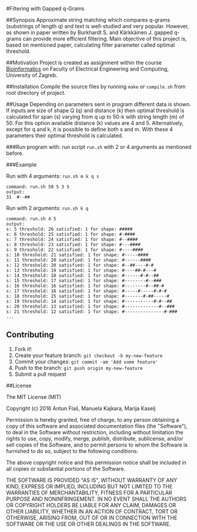 #Filtering with Gapped q-Grams

##Synopsis
Approximate string matching which compares q-grams (substrings of length q) and text is well-studied and very popular. However, as shown in paper written by Burkhardt S. and Kärkkäinen J. gapped q-grams can provide more efficient filtering. Main objective of this project is, based on mentioned paper, calculating filter parameter called optimal threshold. 

##Motivation
Project is created as assignment within the course [Bioinformatics](https://www.fer.unizg.hr/en/course/bio) on Faculty of Electrical Engineering and Computing, University of Zagreb.

##Installation
Compile the source files by running `make` or `compile.sh` from root directory of project.

##Usage
Depending on parameters sent in program different data is shown. If inputs are size of shape Q (q) and distance (k) then optimal threshold is calculated for span (s) varying from q up to 50-k with string length (m) of 50. For this option available distance (k) values are 4 and 5. Alternatively, except for q and k, it is possible to define both s and m. With these 4 parameters their optimal threshold is calculated.

###Run program with:
run script `run.sh` with 2 or 4 arguments as mentioned before.

###Example

Run with 4 arguments: `run.sh m k q s`
```
command: run.sh 50 5 3 5
output: 
31	#--##
```

Run with 2 arguments: `run.sh k q`
```
command: run.sh 4 5
output: 
s: 5 threshold: 26 satisfied: 1 for shape: #####
s: 6 threshold: 25 satisfied: 1 for shape: #-####
s: 7 threshold: 24 satisfied: 1 for shape: #--####
s: 8 threshold: 23 satisfied: 1 for shape: #---####
s: 9 threshold: 22 satisfied: 1 for shape: #----####
s: 10 threshold: 21 satisfied: 1 for shape: #-----####
s: 11 threshold: 20 satisfied: 1 for shape: #------####
s: 12 threshold: 20 satisfied: 1 for shape: #--##----#-#
s: 13 threshold: 19 satisfied: 1 for shape: #----##-#---#
s: 14 threshold: 18 satisfied: 1 for shape: #------#-#--##
s: 15 threshold: 17 satisfied: 1 for shape: #--------#--###
s: 16 threshold: 16 satisfied: 1 for shape: #--------#--##-#
s: 17 threshold: 16 satisfied: 1 for shape: #-----#-----#-#-#
s: 18 threshold: 15 satisfied: 1 for shape: #-------#-##-----#
s: 19 threshold: 14 satisfied: 1 for shape: #-----------#-#--##
s: 20 threshold: 13 satisfied: 1 for shape: #-------------#--###
s: 21 threshold: 12 satisfied: 1 for shape: #---------------#-###
... 
```



## Contributing
1. Fork it!
2. Create your feature branch: `git checkout -b my-new-feature`
3. Commit your changes: `git commit -am 'Add some feature'`
4. Push to the branch: `git push origin my-new-feature`
5. Submit a pull request 

##License

The MIT License (MIT)

Copyright (c) 2016 Antun Flaš, Manuela Kajkara, Marija Kaselj

Permission is hereby granted, free of charge, to any person obtaining a copy
of this software and associated documentation files (the "Software"), to deal
in the Software without restriction, including without limitation the rights
to use, copy, modify, merge, publish, distribute, sublicense, and/or sell
copies of the Software, and to permit persons to whom the Software is
furnished to do so, subject to the following conditions:

The above copyright notice and this permission notice shall be included in all
copies or substantial portions of the Software.

THE SOFTWARE IS PROVIDED "AS IS", WITHOUT WARRANTY OF ANY KIND, EXPRESS OR
IMPLIED, INCLUDING BUT NOT LIMITED TO THE WARRANTIES OF MERCHANTABILITY,
FITNESS FOR A PARTICULAR PURPOSE AND NONINFRINGEMENT. IN NO EVENT SHALL THE
AUTHORS OR COPYRIGHT HOLDERS BE LIABLE FOR ANY CLAIM, DAMAGES OR OTHER
LIABILITY, WHETHER IN AN ACTION OF CONTRACT, TORT OR OTHERWISE, ARISING FROM,
OUT OF OR IN CONNECTION WITH THE SOFTWARE OR THE USE OR OTHER DEALINGS IN THE
SOFTWARE.
